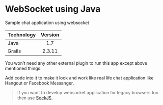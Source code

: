 # WebSocket using Java
Sample chat application using websocket

| Technology        | Version           |
| ------------- |:-------------:|
| Java      | 1.7 |
| Grails      | 2.3.11      |

You won't need any other external plugin to run this app except above mentioned things.

Add code into it to make it look and work like real life chat application like Hangout or Facebook Messanger.

> If you want to develop websocket application for legacy browsers too then use [SockJS](https://github.com/sockjs/sockjs-client).
